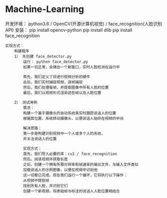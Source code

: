 # Machine-Learning

开发环境：
        python3.6 / OpenCV(开源计算机视觉) / face_recognition(人脸识别API)
        安装：
            pip install opencv-python
            pip install dlib
            pip install face_recognition
    
    实现方式：
        构建程序
        1） 先创建 face_detector.py
            运行： python face_detector.py
            如果一切正常，会弹出一个新窗口，实时人脸检测在运行中

            首先，我们定义了将进行视频分析的硬件
            此后，我们实时捕捉视频，逐帧捕捉
            然后，我们处理每帧，并提取图像中所有人脸的位置
            最后，我们以视频形式渲染这些帧以及人脸位置
        
        2） 测试用例
            需求：
            构建一个基于摄像头的自动系统来实时跟踪说话人的位置
            根据其位置，系统转动摄像头，以便说话人始终在视频的中间

            解决思路：
            第一步是构建识别视频中一个人或多个人的系统，
            并关注说话人的位置

            实现方式：
            首先，我们导入必要的库：cv2 / face_recognition
            然后，阅读视频并获取长度
            之后，创建一个拥有所需分辨率和帧速率的输出文件，与输入文件类似
            加载说话人的示例图像，以便在视频中识别他
            这一切都已完成，现在我们运行一个循环，它将执行以下操作：
            从视频中提取帧
            找到所有人脸，并识别它们
            创建一个新视频，将原始帧与标注的说话人人脸位置相结合
